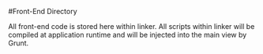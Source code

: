#Front-End Directory

All front-end code is stored here within linker. All scripts within linker will
be compiled at application runtime and will be injected into the main view by
Grunt.
